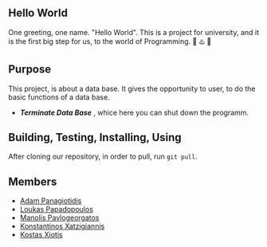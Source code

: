 ## Hello World
One greeting, one name. "Hello World". This is a project for university, and it is the first big step for us, to the world of Programming. :space_invader:  :hotsprings:  :eggplant:

## Purpose
This project, is about a data base. It gives the opportunity to user, to do the basic functions of a data base.
* ***Terminate Data Base*** , whice here you can shut down the programm.

## Building, Testing, Installing, Using
After cloning our repository, in order to pull, run `git pull`.



## Members
* [Adam Panagiotidis](https://github.com/AdamPanag)
* [Loukas Papadopoulos](https://github.com/LoukasPap)
* [Manolis Pavlogeorgatos](https://github.com/manolispavl)
* [Konstantinos Xatzigiannis](https://github.com/DinosXa)
* [Kostas Xiotis](https://github.com/Kostas99)
